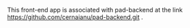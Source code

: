 This front-end app is associated with pad-backend at the link https://github.com/cernaianu/pad-backend.git
.

